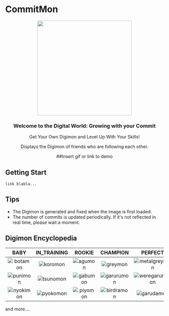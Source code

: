 # CommitMon

<div align="center">

<img src="https://static.wikia.nocookie.net/logopedia/images/8/85/DigimonAdventureLogo.png/revision/latest?cb=20231217234056" width="300px"/>

<h3>Welcome to the Digital World: Growing with your Commit</h3>

Get Your Own Digimon and Level Up With Your Skills!

Displays the Digimon of friends who are following each other.

##Insert gif or link to demo

</div>

## Getting Start

```shell
link blabla...
```

## Tips

- The Digimon is generated and fixed when the image is first loaded.
- The number of commits is updated periodically. If it's not reflected in real time, please wait a moment.

## Digimon Encyclopedia

| BABY                                                                                                                                            | IN_TRAINING        | ROOKIE            | CHAMPION            | PERFECT                 | ULTIMATE                 |
|:-------------------------------------------------------------------------------------------------------------------------------------------------:|:--------------------:|:-------------------:|:---------------------:|:-------------------------:|:--------------------------:|
| ![botamon](https://github.com/user-attachments/assets/92ad7b3c-403f-43b3-bd18-f227fbb14c09) | ![koromon](https://github.com/user-attachments/assets/a62c6bb3-2f55-4c3a-b642-c552ff6c3164)  | ![agumon](https://github.com/user-attachments/assets/74bc18e5-1a83-4063-b41b-61ba8647012b)  | ![greymon](https://github.com/user-attachments/assets/885e9bb6-a5e0-4688-a31a-13991d5f986f)   | ![metalgreymon](https://github.com/user-attachments/assets/6102a2ba-4abf-4f5e-8b99-8adaee7ee8aa)  | ![wargreymon](https://github.com/user-attachments/assets/e0456bad-f794-41e6-a231-dd658d1ba5c9)     |
| ![punimon](https://github.com/user-attachments/assets/9198eb04-43a1-494a-b489-588bbd782174)                                                                                                                               | ![tsunomon](https://github.com/user-attachments/assets/e2562a56-4c8b-443d-bbd7-9ccd2ae87acb) | ![gabumon](https://github.com/user-attachments/assets/689f2c2d-3af4-437e-b4a0-fcaca8acc8d6) | ![garurumon](https://github.com/user-attachments/assets/a997e0d0-e900-4587-bf2c-0bf894b990d2) | ![weregarurumon](https://github.com/user-attachments/assets/aa9bcf33-c907-45c0-9eb8-16d621ed4bc4) | ![metalgarurumon](https://github.com/user-attachments/assets/8c1a0cf8-1ca6-4f83-98d4-617078fa7253) |
| ![nyokimon](https://github.com/user-attachments/assets/3aeda959-c610-4064-ae28-2fc104811ffd)                                                                                                                              | ![pyokomon](https://github.com/user-attachments/assets/4385f3ac-f5e5-45d7-b4b4-78262245103c) | ![piyomon](https://github.com/user-attachments/assets/43bba60f-a2af-4364-b3d0-03a080545315) | ![birdramon](https://github.com/user-attachments/assets/234aff1e-f948-4018-963c-a7b2175750e2) | ![garudamon](https://github.com/user-attachments/assets/25597573-7df5-44c9-8258-6e1719945522)     | ![phoenixmon](https://github.com/user-attachments/assets/f689bae2-448e-4cc1-a6bb-0da0451b56ab)     |

and more....